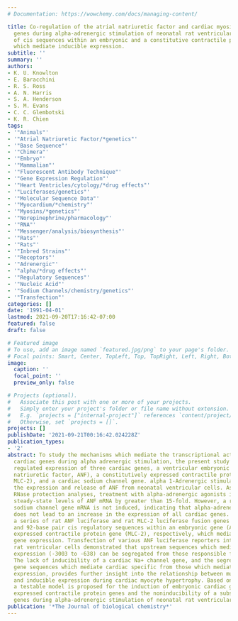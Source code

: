 ```yaml
---
# Documentation: https://wowchemy.com/docs/managing-content/

title: Co-regulation of the atrial natriuretic factor and cardiac myosin light chain-2
  genes during alpha-adrenergic stimulation of neonatal rat ventricular cells. Identification
  of cis sequences within an embryonic and a constitutive contractile protein gene
  which mediate inducible expression.
subtitle: ''
summary: ''
authors:
- K. U. Knowlton
- E. Baracchini
- R. S. Ross
- A. N. Harris
- S. A. Henderson
- S. M. Evans
- C. C. Glembotski
- K. R. Chien
tags:
- '"Animals"'
- '"Atrial Natriuretic Factor/*genetics"'
- '"Base Sequence"'
- '"Chimera"'
- '"Embryo"'
- '"Mammalian"'
- '"Fluorescent Antibody Technique"'
- '"Gene Expression Regulation"'
- '"Heart Ventricles/cytology/*drug effects"'
- '"Luciferases/genetics"'
- '"Molecular Sequence Data"'
- '"Myocardium/*chemistry"'
- '"Myosins/*genetics"'
- '"Norepinephrine/pharmacology"'
- '"RNA"'
- '"Messenger/analysis/biosynthesis"'
- '"Rats"'
- '"Rats"'
- '"Inbred Strains"'
- '"Receptors"'
- '"Adrenergic"'
- '"alpha/*drug effects"'
- '"Regulatory Sequences"'
- '"Nucleic Acid"'
- '"Sodium Channels/chemistry/genetics"'
- '"Transfection"'
categories: []
date: '1991-04-01'
lastmod: 2021-09-20T17:16:42-07:00
featured: false
draft: false

# Featured image
# To use, add an image named `featured.jpg/png` to your page's folder.
# Focal points: Smart, Center, TopLeft, Top, TopRight, Left, Right, BottomLeft, Bottom, BottomRight.
image:
  caption: ''
  focal_point: ''
  preview_only: false

# Projects (optional).
#   Associate this post with one or more of your projects.
#   Simply enter your project's folder or file name without extension.
#   E.g. `projects = ["internal-project"]` references `content/project/deep-learning/index.md`.
#   Otherwise, set `projects = []`.
projects: []
publishDate: '2021-09-21T00:16:42.024228Z'
publication_types:
- '2'
abstract: To study the mechanisms which mediate the transcriptional activation of
  cardiac genes during alpha adrenergic stimulation, the present study examined the
  regulated expression of three cardiac genes, a ventricular embryonic gene (atrial
  natriuretic factor, ANF), a constitutively expressed contractile protein gene (cardiac
  MLC-2), and a cardiac sodium channel gene. alpha 1-Adrenergic stimulation activates
  the expression and release of ANF from neonatal ventricular cells. As assessed by
  RNase protection analyses, treatment with alpha-adrenergic agonists increases the
  steady-state levels of ANF mRNA by greater than 15-fold. However, a rat cardiac
  sodium channel gene mRNA is not induced, indicating that alpha-adrenergic stimulation
  does not lead to an increase in the expression of all cardiac genes. Studies employing
  a series of rat ANF luciferase and rat MLC-2 luciferase fusion genes identify 315-
  and 92-base pair cis regulatory sequences within an embryonic gene (ANF) and a constitutively
  expressed contractile protein gene (MLC-2), respectively, which mediate alpha-adrenergic-inducible
  gene expression. Transfection of various ANF luciferase reporters into neonatal
  rat ventricular cells demonstrated that upstream sequences which mediate tissue-specific
  expression (-3003 to -638) can be segregated from those responsible for inducibility.
  The lack of inducibility of a cardiac Na+ channel gene, and the segregation of ANF
  gene sequences which mediate cardiac specific from those which mediate inducible
  expression, provides further insight into the relationship between muscle-specific
  and inducible expression during cardiac myocyte hypertrophy. Based on these results,
  a testable model is proposed for the induction of embryonic cardiac genes and constitutively
  expressed contractile protein genes and the noninducibility of a subset of cardiac
  genes during alpha-adrenergic stimulation of neonatal rat ventricular cells.
publication: '*The Journal of biological chemistry*'
---
```

